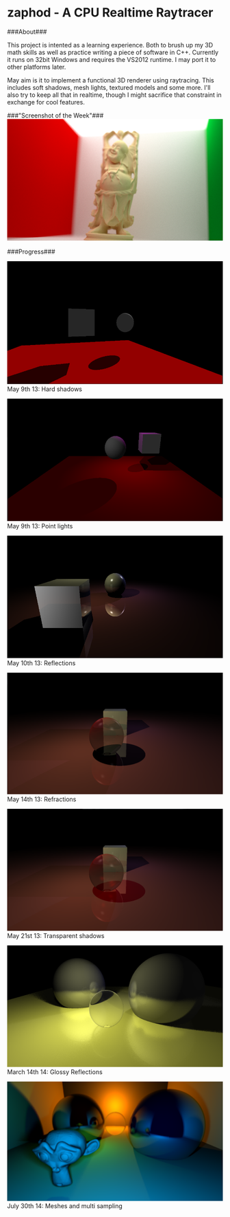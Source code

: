 zaphod - A CPU Realtime Raytracer
======

###About###

This project is intented as a learning experience. Both to brush up my 3D math skills as well as practice writing a
piece of software in C++. Currently it runs on 32bit Windows and requires the VS2012 runtime. I may port it to other
platforms later.

May aim is it to implement a functional 3D renderer using raytracing. This includes soft shadows, mesh lights, textured
models and some more. I'll also try to keep all that in realtime, though I might sacrifice that constraint in exchange
for cool features.

###"Screenshot of the Week"###
![Buddah](img/23-07-2016-14-57-31.png)

###Progress###

![Hard Shadows](img/hard_shadows.png)
May 9th 13: Hard shadows


![Point Lights](img/point_lights.png)
May 9th 13: Point lights

![Reflections](img/reflections.png)
May 10th 13: Reflections

![Refraction](img/transmission.png)
May 14th 13: Refractions

![Transparent Shadows](img/transparent_shadows.png)
May 21st 13: Transparent shadows

![Glossy Reflections](img/softshadows.png)
March 14th 14: Glossy Reflections

![Meshes](img/multi_sample.png)
July 30th 14: Meshes and multi sampling
